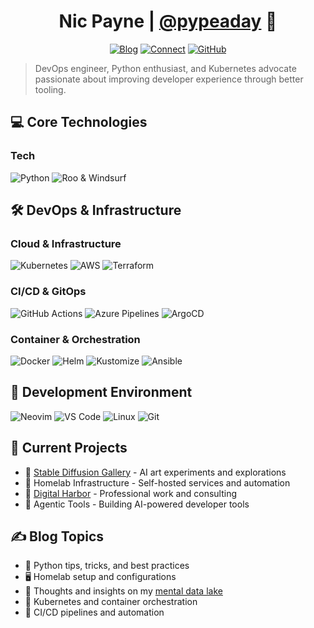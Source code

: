 <div align="center">

# Nic Payne | [@pypeaday](https://www.pype.dev/) 👋

[![Blog](https://img.shields.io/badge/Blog-Mental_Data_Lake-orange?style=flat-square&logo=rss)](https://pype.dev)
[![Connect](https://img.shields.io/badge/Connect-DigitalHarbor-green?style=flat-square&logo=linktree)](https://mydigitalharbor.com/pypeaday)
[![GitHub](https://img.shields.io/badge/GitHub-pypeaday-black?style=flat-square&logo=github)](https://github.com/pypeaday)

</div>

> DevOps engineer, Python enthusiast, and Kubernetes advocate passionate about improving developer experience through better tooling.

## 💻 Core Technologies

### Tech

![Python](https://img.shields.io/badge/Python-3776AB?style=for-the-badge&logo=python&logoColor=white)
![Roo & Windsurf](https://img.shields.io/badge/Agentic_Tools-FFC900?style=for-the-badge&logo=openai&logoColor=white)

## 🛠️ DevOps & Infrastructure

### Cloud & Infrastructure

![Kubernetes](https://img.shields.io/badge/Kubernetes-326CE5?style=for-the-badge&logo=kubernetes&logoColor=white)
![AWS](https://img.shields.io/badge/AWS-232F3E?style=for-the-badge&logo=amazon-aws&logoColor=white)
![Terraform](https://img.shields.io/badge/Terraform-7B42BC?style=for-the-badge&logo=terraform&logoColor=white)

### CI/CD & GitOps

![GitHub Actions](https://img.shields.io/badge/GitHub_Actions-2088FF?style=for-the-badge&logo=github-actions&logoColor=white)
![Azure Pipelines](https://img.shields.io/badge/Azure_Pipelines-2088FF?style=for-the-badge&logo=azure-pipelines&logoColor=white)
![ArgoCD](https://img.shields.io/badge/ArgoCD-EF7B4D?style=for-the-badge&logo=argo&logoColor=white)

### Container & Orchestration

![Docker](https://img.shields.io/badge/Docker-2496ED?style=for-the-badge&logo=docker&logoColor=white)
![Helm](https://img.shields.io/badge/Helm-0F1689?style=for-the-badge&logo=helm&logoColor=white)
![Kustomize](https://img.shields.io/badge/Kustomize-326CE5?style=for-the-badge&logo=kubernetes&logoColor=white)
![Ansible](https://img.shields.io/badge/Ansible-EE0000?style=for-the-badge&logo=ansible&logoColor=white)

## 🧰 Development Environment

![Neovim](https://img.shields.io/badge/Neovim-57A143?style=for-the-badge&logo=neovim&logoColor=white)
![VS Code](https://img.shields.io/badge/VS_Code-007ACC?style=for-the-badge&logo=visual-studio-code&logoColor=white)
![Linux](https://img.shields.io/badge/Linux-FCC624?style=for-the-badge&logo=linux&logoColor=black)
![Git](https://img.shields.io/badge/Git-F05032?style=for-the-badge&logo=git&logoColor=white)

## 🚀 Current Projects

- 💫 [Stable Diffusion Gallery](https://pypeaday.github.io/stable-diffusion-pype-dev/) - AI art experiments and explorations
- 🥼 Homelab Infrastructure - Self-hosted services and automation
- 🌱 [Digital Harbor](https://mydigitalharbor.com) - Professional work and consulting
- 🤖 Agentic Tools - Building AI-powered developer tools

## ✍️ Blog Topics

- 🐍 Python tips, tricks, and best practices
- 🖥️ Homelab setup and configurations
- 🎯 Thoughts and insights on my [mental data lake](https://pype.dev)
- 🚢 Kubernetes and container orchestration
- 🔄 CI/CD pipelines and automation

<!-- Commented sections preserved from original README -->
<!-- ## Stats -->
<!-- ![My Github stats](https://github-readme-stats.vercel.app/api?username=pypeaday&show_icons=true&hide_border=true) -->

<!-- ## Holos -->
<!-- [![@pypeaday's Holopin board](https://holopin.io/api/user/board?user=pypeaday)](https://holopin.io/@pypeaday) -->
